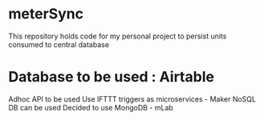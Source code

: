 # meterSync
This repository holds code for my personal project to persist units consumed to central database

# Database to be used : Airtable
Adhoc API to be used
Use IFTTT triggers as microservices - Maker
NoSQL DB can be used
Decided to use MongoDB - mLab
